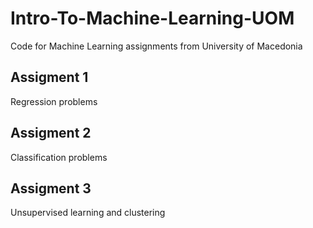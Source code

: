 # Intro-To-Machine-Learning-UOM

Code for Machine Learning assignments from University of Macedonia

## Assigment 1

Regression problems

## Assigment 2

Classification problems

## Assigment 3

Unsupervised learning and clustering
